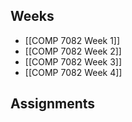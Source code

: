 ## Weeks
- [[COMP 7082 Week 1]]
- [[COMP 7082 Week 2]]
- [[COMP 7082 Week 3]]
- [[COMP 7082 Week 4]]
## Assignments